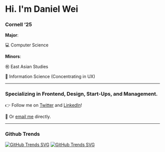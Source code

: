 # Hi. I'm Daniel Wei

### Cornell ‘25

**Major**: 

💻 Computer Science

**Minors**: 

㊗️ East Asian Studies

📶 Information Science (Concentrating in UX)

___

### Specializing in Frontend, Design, Start-Ups, and Management. 

<p align="left">👉 Follow me on <a href="https://twitter.com/fromdanielwei15">Twitter</a> and <a href="https://www.linkedin.com/in/weidaniel15">LinkedIn</a>!
</p>
<p align="left">🔔 Or <a href="mailto:dlw266@cornell.edu">email me</a> directly.</p>

___

### Github Trends

[![GitHub Trends SVG](https://api.githubtrends.io/user/svg/epicdragon44/langs?time_range=one_year&include_private=True&loc_metric=changed&theme=dark)](https://githubtrends.io)   [![GitHub Trends SVG](https://api.githubtrends.io/user/svg/epicdragon44/repos?time_range=six_months&include_private=True&group=private&theme=dark)](https://githubtrends.io)

<!--
**epicdragon44/epicdragon44** is a ✨ _special_ ✨ repository because its `README.md` (this file) appears on your GitHub profile.

Here are some ideas to get you started:

- 🔭 I’m currently working on ...
- 🌱 I’m currently learning ...
- 👯 I’m looking to collaborate on ...
- 🤔 I’m looking for help with ...
- 💬 Ask me about ...
- 📫 How to reach me: ...
- 😄 Pronouns: ...
- ⚡ Fun fact: ...
-->
